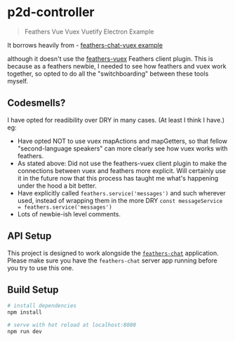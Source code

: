# p2d-controller

> Feathers Vue Vuex Vuetify Electron Example

It borrows heavily from  - [feathers-chat-vuex example](https://github.com/feathers-plus/feathers-chat-vuex)

although it doesn't use the [feathers-vuex](https://github.com/feathersjs/feathers-vuex) Feathers client plugin. This is because as a feathers newbie, I needed to see how feathers and vuex work together, so opted to do all the "switchboarding" between these tools myself.

## Codesmells?
I have opted for readibility over DRY in many cases. (At least I think I have.)
eg: 
- Have opted NOT to use vuex mapActions and mapGetters, so that fellow "second-language speakers" can more clearly see how vuex works with feathers.
- As stated above: Did not use the feathers-vuex client plugin to make the connections between vuex and feathers more explicit. Will certainly use it in the future now that this process has taught me what's happening under the hood a bit better.
- Have explicitly called `feathers.service('messages')` and such wherever used, instead of wrapping them in the more DRY `const messageService = feathers.service('messages')`
- Lots of newbie-ish level comments.



## API Setup
This project is designed to work alongside the [`feathers-chat`](https://github.com/feathersjs/feathers-chat) application.  Please make sure you have the `feathers-chat` server app running before you try to use this one.

## Build Setup

``` bash
# install dependencies
npm install

# serve with hot reload at localhost:8080
npm run dev